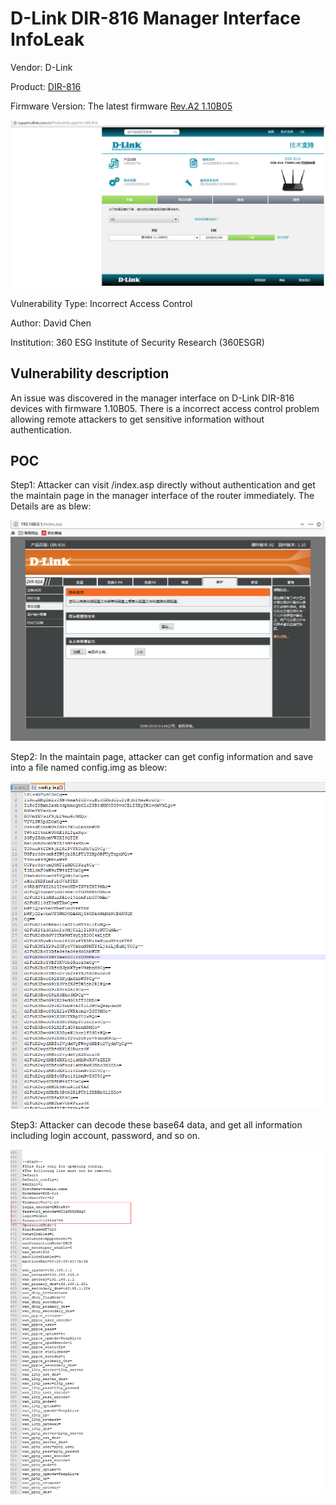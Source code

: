 # D-Link DIR-816 Manager Interface InfoLeak
Vendor: D-Link

Product: [DIR-816](http://support.dlink.com.cn/ProductInfo.aspx?m=DIR-816)

Firmware Version: The latest firmware [Rev.A2 1.10B05](http://support.dlink.com.cn/ProductInfo.aspx?m=DIR-816)

![image](https://github.com/leonW7/D-Link/blob/master/7.PNG)

Vulnerability Type: Incorrect Access Control

Author: David Chen

Institution: 360 ESG Institute of Security Research (360ESGR)

Vulnerability description
-------------------------
An issue was discovered in the manager interface on D-Link DIR-816 devices with firmware 1.10B05. There is a incorrect access control problem allowing remote attackers to get sensitive information without authentication.

POC
-------------------------

Step1: Attacker can visit /index.asp directly without authentication and get the maintain page in the manager interface of the router immediately. The Details are as blew:

![image](https://github.com/leonW7/D-Link/blob/master/8.png)

Step2: In the maintain page, attacker can get config information and save into a file named config.img as bleow:

![image](https://github.com/leonW7/D-Link/blob/master/8-1.png)

Step3: Attacker can decode these base64 data, and get all information including login account, password, and so on.

![image](https://github.com/leonW7/D-Link/blob/master/8-2.png)
